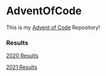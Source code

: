 # AdventOfCode

This is my [Advent of Code](https://adventofcode.com/) Repository!

### Results
[2020 Results](2020/Results%202020.md)

[2021 Results](2021/Results%202021.md)
